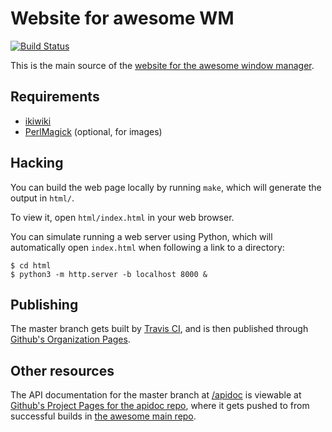 # Website for awesome WM

[![Build Status](https://travis-ci.org/awesomeWM/awesome-www.svg?branch=master)](https://travis-ci.org/awesomeWM/awesome-www)

This is the main source of the
[website for the awesome window manager](https://awesomewm.org/).

## Requirements

- [ikiwiki](https://ikiwiki.info/)
- [PerlMagick](https://www.imagemagick.org/script/perl-magick.php) (optional,
  for images)

## Hacking

You can build the web page locally by running `make`, which will generate the
output in `html/`.

To view it, open `html/index.html` in your web browser.

You can simulate running a web server using Python, which will automatically
open `index.html` when following a link to a directory:

    $ cd html
    $ python3 -m http.server -b localhost 8000 &

## Publishing

The master branch gets built by
[Travis CI](https://travis-ci.org/awesomeWM/awesome-www/), and is then published
through [Github's Organization Pages](https://github.com/awesomeWM/awesomeWM.github.io).

## Other resources

The API documentation for the master branch at
[/apidoc](https://awesomewm.org/apidoc/) is viewable at [Github's Project
Pages for the apidoc repo](https://github.com/awesomeWM/apidoc), where it gets
pushed to from successful builds in [the awesome main
repo](https://github.com/awesomeWM/awesome/).
